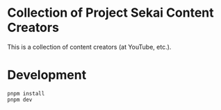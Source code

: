 # Collection of Project Sekai Content Creators
This is a collection of content creators (at YouTube, etc.).

# Development

```
pnpm install
pnpm dev
```
